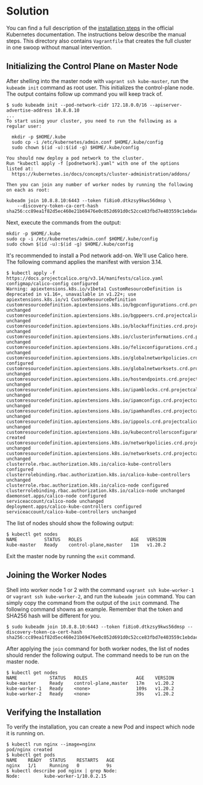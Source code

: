 # Solution

You can find a full description of the [installation steps](https://kubernetes.io/docs/setup/production-environment/tools/kubeadm/create-cluster-kubeadm/) in the official Kubernetes documentation. The instructions below describe the manual steps. This directory also contains `Vagrantfile` that creates the full cluster in one swoop without manual intervention.

## Initializing the Control Plane on Master Node

After shelling into the master node with `vagrant ssh kube-master`, run the `kubeadm init` command as root user. This initializes the control-plane node. The output contains follow up command you will keep track of.

```
$ sudo kubeadm init --pod-network-cidr 172.18.0.0/16 --apiserver-advertise-address 10.8.8.10
...
To start using your cluster, you need to run the following as a regular user:

  mkdir -p $HOME/.kube
  sudo cp -i /etc/kubernetes/admin.conf $HOME/.kube/config
  sudo chown $(id -u):$(id -g) $HOME/.kube/config

You should now deploy a pod network to the cluster.
Run "kubectl apply -f [podnetwork].yaml" with one of the options listed at:
  https://kubernetes.io/docs/concepts/cluster-administration/addons/

Then you can join any number of worker nodes by running the following on each as root:

kubeadm join 10.8.8.10:6443 --token fi8io0.dtkzsy9kws56dmsp \
    --discovery-token-ca-cert-hash sha256:cc89ea1f82d5ec460e21b69476e0c052d691d0c52cce83fbd7e403559c1ebdac
```

Next, execute the commands from the output:

```
mkdir -p $HOME/.kube
sudo cp -i /etc/kubernetes/admin.conf $HOME/.kube/config
sudo chown $(id -u):$(id -g) $HOME/.kube/config
```

It's recommended to install a Pod network add-on. We'll use Calico here. The following command applies the manifest with version 3.14.

```
$ kubectl apply -f https://docs.projectcalico.org/v3.14/manifests/calico.yaml
configmap/calico-config configured
Warning: apiextensions.k8s.io/v1beta1 CustomResourceDefinition is deprecated in v1.16+, unavailable in v1.22+; use apiextensions.k8s.io/v1 CustomResourceDefinition
customresourcedefinition.apiextensions.k8s.io/bgpconfigurations.crd.projectcalico.org unchanged
customresourcedefinition.apiextensions.k8s.io/bgppeers.crd.projectcalico.org unchanged
customresourcedefinition.apiextensions.k8s.io/blockaffinities.crd.projectcalico.org unchanged
customresourcedefinition.apiextensions.k8s.io/clusterinformations.crd.projectcalico.org unchanged
customresourcedefinition.apiextensions.k8s.io/felixconfigurations.crd.projectcalico.org unchanged
customresourcedefinition.apiextensions.k8s.io/globalnetworkpolicies.crd.projectcalico.org configured
customresourcedefinition.apiextensions.k8s.io/globalnetworksets.crd.projectcalico.org unchanged
customresourcedefinition.apiextensions.k8s.io/hostendpoints.crd.projectcalico.org unchanged
customresourcedefinition.apiextensions.k8s.io/ipamblocks.crd.projectcalico.org unchanged
customresourcedefinition.apiextensions.k8s.io/ipamconfigs.crd.projectcalico.org unchanged
customresourcedefinition.apiextensions.k8s.io/ipamhandles.crd.projectcalico.org unchanged
customresourcedefinition.apiextensions.k8s.io/ippools.crd.projectcalico.org unchanged
customresourcedefinition.apiextensions.k8s.io/kubecontrollersconfigurations.crd.projectcalico.org created
customresourcedefinition.apiextensions.k8s.io/networkpolicies.crd.projectcalico.org unchanged
customresourcedefinition.apiextensions.k8s.io/networksets.crd.projectcalico.org unchanged
clusterrole.rbac.authorization.k8s.io/calico-kube-controllers configured
clusterrolebinding.rbac.authorization.k8s.io/calico-kube-controllers unchanged
clusterrole.rbac.authorization.k8s.io/calico-node configured
clusterrolebinding.rbac.authorization.k8s.io/calico-node unchanged
daemonset.apps/calico-node configured
serviceaccount/calico-node unchanged
deployment.apps/calico-kube-controllers configured
serviceaccount/calico-kube-controllers unchanged
```

The list of nodes should show the following output:

```
$ kubectl get nodes
NAME          STATUS   ROLES                  AGE   VERSION
kube-master   Ready    control-plane,master   11m   v1.20.2
```

Exit the master node by running the `exit` command.

## Joining the Worker Nodes

Shell into worker node 1 or 2 with the command `vagrant ssh kube-worker-1` or `vagrant ssh kube-worker-2`, and run the `kubeadm join` command. You can simply copy the command from the output of the `init` command. The following command showns an example. Remember that the token and SHA256 hash will be different for you.

```
$ sudo kubeadm join 10.8.8.10:6443 --token fi8io0.dtkzsy9kws56dmsp --discovery-token-ca-cert-hash sha256:cc89ea1f82d5ec460e21b69476e0c052d691d0c52cce83fbd7e403559c1ebdac
```

After applying the `join` command for both worker nodes, the list of nodes should render the following output. The command needs to be run on the master node.

```
$ kubectl get nodes
NAME            STATUS   ROLES                  AGE    VERSION
kube-master     Ready    control-plane,master   17m    v1.20.2
kube-worker-1   Ready    <none>                 109s   v1.20.2
kube-worker-2   Ready    <none>                 39s    v1.20.2
```

## Verifying the Installation

To verify the installation, you can create a new Pod and inspect which node it is running on.

```
$ kubectl run nginx --image=nginx
pod/nginx created
$ kubectl get pods
NAME    READY   STATUS    RESTARTS   AGE
nginx   1/1     Running   0          9s
$ kubectl describe pod nginx | grep Node:
Node:         kube-worker-1/10.0.2.15
```